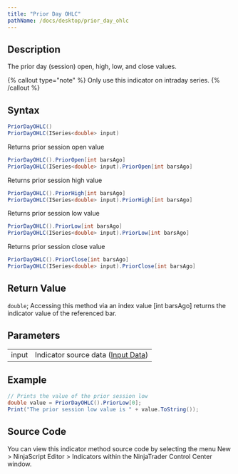 ```yaml
---
title: "Prior Day OHLC"
pathName: /docs/desktop/prior_day_ohlc
---
```


## Description

The prior day (session) open, high, low, and close values.

{% callout type="note" %}
Only use this indicator on intraday series.
{% /callout %}

## Syntax

```csharp
PriorDayOHLC()
PriorDayOHLC(ISeries<double> input)
```

Returns prior session open value

```csharp
PriorDayOHLC().PriorOpen[int barsAgo]
PriorDayOHLC(ISeries<double> input).PriorOpen[int barsAgo]
```

Returns prior session high value

```csharp
PriorDayOHLC().PriorHigh[int barsAgo]
PriorDayOHLC(ISeries<double> input).PriorHigh[int barsAgo]
```

Returns prior session low value

```csharp
PriorDayOHLC().PriorLow[int barsAgo]
PriorDayOHLC(ISeries<double> input).PriorLow[int barsAgo]
```

Returns prior session close value

```csharp
PriorDayOHLC().PriorClose[int barsAgo]
PriorDayOHLC(ISeries<double> input).PriorClose[int barsAgo]
```

## Return Value

`double`; Accessing this method via an index value [int barsAgo] returns the indicator value of the referenced bar.

## Parameters

|  |  |
| --- | --- |
| input | Indicator source data ([Input Data](/docs/desktop/valid_input_data_for_indicator)) |

## Example

```csharp
// Prints the value of the prior session low
double value = PriorDayOHLC().PriorLow[0];
Print("The prior session low value is " + value.ToString());
```

## Source Code

You can view this indicator method source code by selecting the menu New > NinjaScript Editor > Indicators within the NinjaTrader Control Center window.

